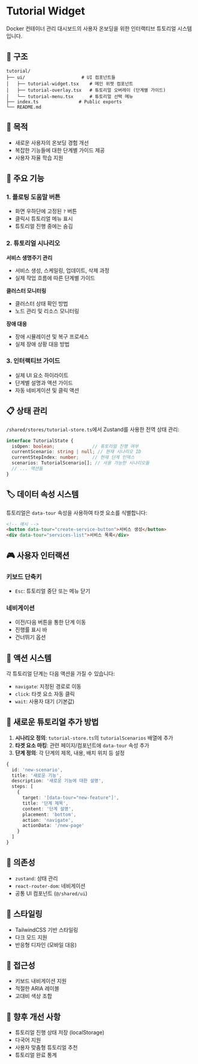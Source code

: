 # Tutorial Widget

Docker 컨테이너 관리 대시보드의 사용자 온보딩을 위한 인터랙티브 튜토리얼 시스템입니다.

## 📁 구조

```
tutorial/
├── ui/                     # UI 컴포넌트들
│   ├── tutorial-widget.tsx    # 메인 위젯 컴포넌트
│   ├── tutorial-overlay.tsx   # 튜토리얼 오버레이 (단계별 가이드)
│   └── tutorial-menu.tsx      # 튜토리얼 선택 메뉴
├── index.ts               # Public exports
└── README.md
```

## 🎯 목적

- 새로운 사용자의 온보딩 경험 개선
- 복잡한 기능들에 대한 단계별 가이드 제공
- 사용자 자율 학습 지원

## 🔧 주요 기능

### 1. 플로팅 도움말 버튼
- 화면 우하단에 고정된 `?` 버튼
- 클릭시 튜토리얼 메뉴 표시
- 튜토리얼 진행 중에는 숨김

### 2. 튜토리얼 시나리오
**서비스 생명주기 관리**
- 서비스 생성, 스케일링, 업데이트, 삭제 과정
- 실제 작업 흐름에 따른 단계별 가이드

**클러스터 모니터링**
- 클러스터 상태 확인 방법
- 노드 관리 및 리소스 모니터링

**장애 대응**
- 장애 시뮬레이션 및 복구 프로세스
- 실제 장애 상황 대응 방법

### 3. 인터랙티브 가이드
- 실제 UI 요소 하이라이트
- 단계별 설명과 액션 가이드
- 자동 네비게이션 및 클릭 액션

## 📋 상태 관리

`/shared/stores/tutorial-store.ts`에서 Zustand를 사용한 전역 상태 관리:

```typescript
interface TutorialState {
  isOpen: boolean;              // 튜토리얼 진행 여부
  currentScenario: string | null; // 현재 시나리오 ID
  currentStepIndex: number;     // 현재 단계 인덱스
  scenarios: TutorialScenario[]; // 사용 가능한 시나리오들
  // ... 액션들
}
```

## 🏷️ 데이터 속성 시스템

튜토리얼은 `data-tour` 속성을 사용하여 타겟 요소를 식별합니다:

```html
<!-- 예시 -->
<button data-tour="create-service-button">서비스 생성</button>
<div data-tour="services-list">서비스 목록</div>
```

## 🎮 사용자 인터랙션

### 키보드 단축키
- `Esc`: 튜토리얼 중단 또는 메뉴 닫기

### 네비게이션
- 이전/다음 버튼을 통한 단계 이동
- 진행률 표시 바
- 건너뛰기 옵션

## 🔄 액션 시스템

각 튜토리얼 단계는 다음 액션을 가질 수 있습니다:

- `navigate`: 지정된 경로로 이동
- `click`: 타겟 요소 자동 클릭
- `wait`: 사용자 대기 (기본값)

## 📝 새로운 튜토리얼 추가 방법

1. **시나리오 정의**: `tutorial-store.ts`의 `tutorialScenarios` 배열에 추가
2. **타겟 요소 마킹**: 관련 페이지/컴포넌트에 `data-tour` 속성 추가
3. **단계 정의**: 각 단계의 제목, 내용, 배치 위치 등 설정

```typescript
{
  id: 'new-scenario',
  title: '새로운 기능',
  description: '새로운 기능에 대한 설명',
  steps: [
    {
      target: '[data-tour="new-feature"]',
      title: '단계 제목',
      content: '단계 설명',
      placement: 'bottom',
      action: 'navigate',
      actionData: '/new-page'
    }
  ]
}
```

## 🔗 의존성

- `zustand`: 상태 관리
- `react-router-dom`: 네비게이션
- 공통 UI 컴포넌트 (`@/shared/ui`)

## 🎨 스타일링

- TailwindCSS 기반 스타일링
- 다크 모드 지원
- 반응형 디자인 (모바일 대응)

## 📱 접근성

- 키보드 내비게이션 지원
- 적절한 ARIA 레이블
- 고대비 색상 조합

## 🚀 향후 개선 사항

- 튜토리얼 진행 상태 저장 (localStorage)
- 다국어 지원
- 사용자 맞춤형 튜토리얼 추천
- 튜토리얼 완료 통계 